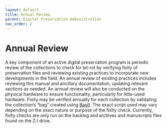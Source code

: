 ```yaml
---
layout: default
title: Annual Review
parent: Digital Preservation Administration
nav_order: 2
---
```


# Annual Review

A key component of an active digital preservation program is periodic review of the collections to check for bit-rot by verifying fixity of preservation files and reviewing existing practices to incorporate new developments in the field. An annual review of existing practices includes reviewing this manual and ancillary documentation, updating relevant sections as needed. An annual review will also be conducted on the physical hardware to ensure functionality, particularly for little-used hardware. Fixity may be verified annually for each collection by validating the collection’s “bag” created using [BagIt](https://github.com/LibraryOfCongress/bagit-python). The exact script used may vary depending on the exact nature or purpose of the fixity check. Currently, fixity checks are only run on the backlog and archives and manuscripts files found on the Z:/ drive. 

